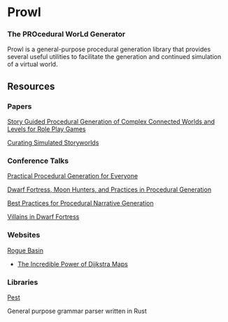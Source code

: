# Prowl
### The PROcedural WorLd Generator

Prowl is a general-purpose procedural generation library that provides several
useful utilities to facilitate the generation and continued simulation of a
virtual world.

## Resources

### Papers

[Story Guided Procedural Generation of Complex Connected Worlds and Levels for Role Play Games](https://www.firespark.de/resources/downloads/MA_Beyer.pdf)

[Curating Simulated Storyworlds](https://escholarship.org/uc/item/1340j5h2)

### Conference Talks

[Practical Procedural Generation for Everyone](https://www.youtube.com/watch?v=WumyfLEa6bU)

[Dwarf Fortress, Moon Hunters, and Practices in Procedural Generation](https://www.youtube.com/watch?v=v8zwPdPvN10)

[Best Practices for Procedural Narrative Generation](https://youtu.be/k2rgzZ2WXKo)

[Villains in Dwarf Fortress](https://www.youtube.com/watch?v=4-7TtPX5uhg&t=7s)

### Websites

[Rogue Basin](http://www.roguebasin.com)
* [The Incredible Power of Dijkstra Maps](http://www.roguebasin.com/index.php?title=The_Incredible_Power_of_Dtra_Maps)


### Libraries
[Pest](https://github.com/pest-parser/pest)

General purpose grammar parser written in Rust
